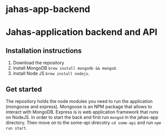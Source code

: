 # jahas-app-backend

# Jahas-application backend and API

## Installation instructions

1. Download the repository
2. Install MongoDB  `brew install mongodb && mongod`.
3. Install Node JS `brew install nodejs`.

## Get started
The repository holds the node modules you need to run the application (mongoose and express). Mongoose is an NPM package that allows to interact with MongoDB. Express is is web application framework that runs on NodeJS. In order to start the back end first run `mongod` in the jahas-app directory. Then move on to the some-api direcotry `cd some-api` and run `npm run start`. 
